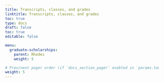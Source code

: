 ```yaml
---
title: Transcripts, classes, and grades
linktitle: Transcripts, classes, and grades
toc: true
type: docs
draft: false
toc: true
editable: false

menu:
  graduate-scholarships:
    parent: Rhodes
    weight: 5

# Prev/next pager order (if `docs_section_pager` enabled in `params.toml`)
weight: 5
---
```


